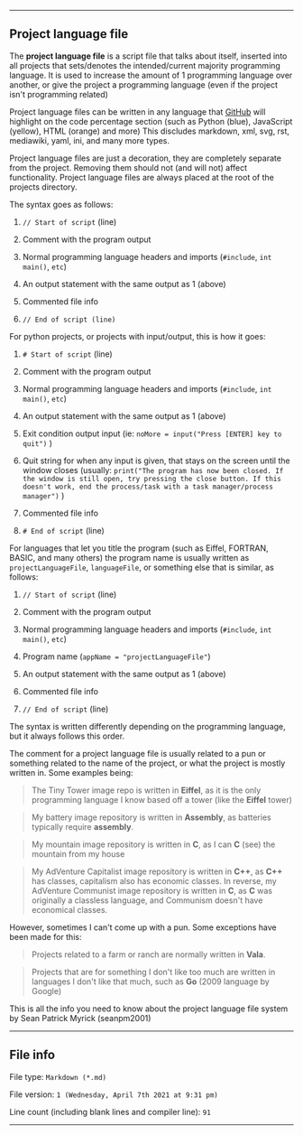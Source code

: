 
***

## Project language file

The **project language file** is a script file that talks about itself, inserted into all projects that sets/denotes the intended/current majority programming language. It is used to increase the amount of 1 programming language over another, or give the project a programming language (even if the project isn't programming related)

Project language files can be written in any language that [GitHub](https://github.com) will highlight on the code percentage section (such as Python (blue), JavaScript (yellow), HTML (orange) and more) This discludes markdown, xml, svg, rst, mediawiki, yaml, ini, and many more types.

Project language files are just a decoration, they are completely separate from the project. Removing them should not (and will not) affect functionality. Project language files are always placed at the root of the projects directory.

The syntax goes as follows:

1. `// Start of script` (line)

2. Comment with the program output

3. Normal programming language headers and imports (`#include`, `int main()`, `etc`)

4. An output statement with the same output as 1 (above)

5. Commented file info

6. `// End of script (line)`

For python projects, or projects with input/output, this is how it goes:

1. `# Start of script` (line)

2. Comment with the program output

3. Normal programming language headers and imports (`#include`, `int main()`, `etc`)

4. An output statement with the same output as 1 (above)

5. Exit condition output input (ie: `noMore = input("Press [ENTER] key to quit")` )

6. Quit string for when any input is given, that stays on the screen until the window closes (usually: `print("The program has now been closed. If the window is still open, try pressing the close button. If this doesn't work, end the process/task with a task manager/process manager")` )

7. Commented file info

8. `# End of script` (line)

For languages that let you title the program (such as Eiffel, FORTRAN, BASIC, and many others) the program name is usually written as `projectLanguageFile`, `languageFile`, or something else that is similar, as follows:

1. `// Start of script` (line)

2. Comment with the program output

3. Normal programming language headers and imports (`#include`, `int main()`, `etc`)

4. Program name (`appName = "projectLanguageFile"`)

5. An output statement with the same output as 1 (above)

6. Commented file info

7. `// End of script` (line)

The syntax is written differently depending on the programming language, but it always follows this order.

The comment for a project language file is usually related to a pun or something related to the name of the project, or what the project is mostly written in. Some examples being:

> The Tiny Tower image repo is written in **Eiffel**, as it is the only programming language I know based off a tower (like the **Eiffel** tower)

> My battery image repository is written in **Assembly**, as batteries typically require **assembly**.

> My mountain image repository is written in **C**, as I can **C** (see) the mountain from my house

> My AdVenture Capitalist image repository is written in **C++**, as **C++** has classes, capitalism also has economic classes. In reverse, my AdVenture Communist image repository is written in **C**, as **C** was originally a classless language, and Communism doesn't have economical classes.

However, sometimes I can't come up with a pun. Some exceptions have been made for this:

> Projects related to a farm or ranch are normally written in **Vala**.

> Projects that are for something I don't like too much are written in languages I don't like that much, such as **Go** (2009 language by Google)

This is all the info you need to know about the project language file system by Sean Patrick Myrick (seanpm2001)

***

## File info

File type: `Markdown (*.md)`

File version: `1 (Wednesday, April 7th 2021 at 9:31 pm)`

Line count (including blank lines and compiler line): `91`

***
